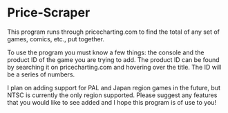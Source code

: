 # Price-Scraper
This program runs through pricecharting.com to find the total of any set of games, comics, etc., put together.

To use the program you must know a few things: the console and the product ID of the game you are trying to add.
The product ID can be found by searching it on pricecharting.com and hovering over the title. The ID will be a series of numbers.

I plan on adding support for PAL and Japan region games in the future, but NTSC is currently the only region supported.
Please suggest any features that you would like to see added and I hope this program is of use to you!